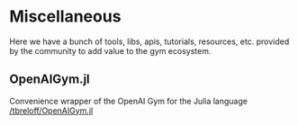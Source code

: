 # Miscellaneous

Here we have a bunch of tools, libs, apis, tutorials, resources, etc. provided by the community to add value to the gym ecosystem. 

## OpenAIGym.jl

Convenience wrapper of the OpenAI Gym for the Julia language [/tbreloff/OpenAIGym.jl](https://github.com/tbreloff/OpenAIGym.jl)